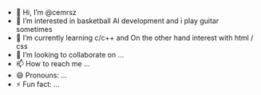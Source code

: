 - 👋 Hi, I’m @cemrsz
- 👀 I’m interested in basketball AI development and i play guitar sometimes
- 🌱 I’m currently learning c/c++ and On the other hand interest with html / css
- 💞️ I’m looking to collaborate on ...
- 📫 How to reach me ...
- 😄 Pronouns: ...
- ⚡ Fun fact: ...

<!---
cemrsz/cemrsz is a ✨ special ✨ repository because its `README.md` (this file) appears on your GitHub profile.
You can click the Preview link to take a look at your changes.
--->
